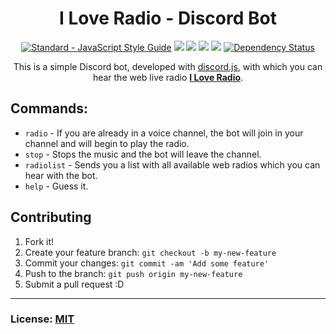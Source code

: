 <h1 align="center"> I Love Radio - Discord Bot </h1>

<p align="center">
    <a href="https://standardjs.com"><img src="https://img.shields.io/badge/code_style-standard-brightgreen.svg" alt="Standard - JavaScript Style Guide"></a>
    <a href="https://discordapp.com/oauth2/authorize?client_id=398195643371356170&scope=bot&permissions=36711488"><img src="https://img.shields.io/badge/Discord-Add%20Bot-7289DA.svg" /></a>
    <a href="https://discord.gg/k6qSHQs"><img src="https://img.shields.io/badge/Discord-Join%20Server-7289DA.svg" /></a>
    <img src="https://img.shields.io/badge/master--version-1.3.0-brightgreen.svg" />
    <a href="https://github.com/julianYaman/iloveradio-discord-bot/releases"><img src="https://img.shields.io/github/release/julianYaman/iloveradio-discord-bot.svg" /></a>
    <a href='https://gemnasium.com/github.com/julianYaman/iloveradio-discord-bot'><img src="https://gemnasium.com/badges/github.com/julianYaman/iloveradio-discord-bot.svg" alt="Dependency Status" /></a>
</p>

<p align="center">
This is a simple Discord bot, developed with <a href="https://github.com/hydrabolt/discord.js/">discord.js</a>, 
with which you can hear the web live radio <b><a href="http://www.iloveradio.de/">I Love Radio</a></b>.
</p>

## Commands:

- ``radio`` - If you are already in a voice channel, the bot will join in your channel and will begin to play the radio.
- ``stop`` - Stops the music and the bot will leave the channel.
- ``radiolist`` - Sends you a list with all available web radios which you can hear with the bot.
- ``help`` - Guess it.

## Contributing

1. Fork it!
2. Create your feature branch: `git checkout -b my-new-feature`
3. Commit your changes: `git commit -am 'Add some feature'`
4. Push to the branch: `git push origin my-new-feature`
5. Submit a pull request :D

<hr>

### License: [MIT](https://github.com/julianYaman/iloveradio-discord-bot/blob/master/LICENSE)
